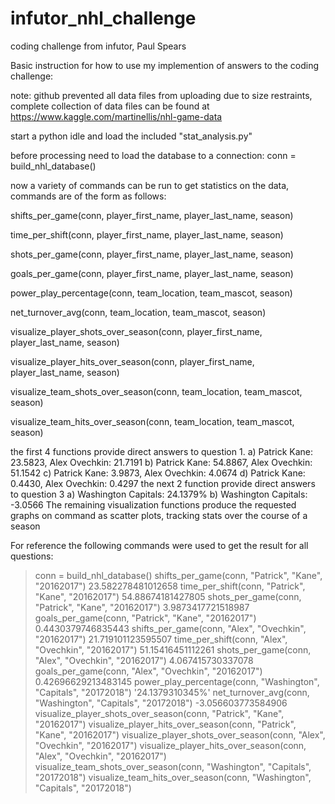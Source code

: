 # infutor_nhl_challenge
coding challenge from infutor, Paul Spears

Basic instruction for how to use my implemention of answers to the coding challenge:

note: github prevented all data files from uploading due to size restraints, 
  complete collection of data files can be found at https://www.kaggle.com/martinellis/nhl-game-data

start a python idle and load the included "stat_analysis.py"

before processing need to load the database to a connection: conn = build_nhl_database()

now a variety of commands can be run to get statistics on the data, commands are of the form as follows:



shifts_per_game(conn, player_first_name, player_last_name, season)

time_per_shift(conn, player_first_name, player_last_name, season)

shots_per_game(conn, player_first_name, player_last_name, season)

goals_per_game(conn, player_first_name, player_last_name, season)

power_play_percentage(conn, team_location, team_mascot, season)

net_turnover_avg(conn, team_location, team_mascot, season)

visualize_player_shots_over_season(conn, player_first_name, player_last_name, season)

visualize_player_hits_over_season(conn, player_first_name, player_last_name, season)

visualize_team_shots_over_season(conn, team_location, team_mascot, season)

visualize_team_hits_over_season(conn, team_location, team_mascot, season)



the first 4 functions provide direct answers to question 1.
a) Patrick Kane: 23.5823, Alex Ovechkin: 21.7191
b) Patrick Kane: 54.8867, Alex Ovechkin: 51.1542
c) Patrick Kane:  3.9873, Alex Ovechkin:  4.0674
d) Patrick Kane:  0.4430, Alex Ovechkin:  0.4297
the next 2 function provide direct answers to question 3
a) Washington Capitals: 24.1379%
b) Washington Capitals: -3.0566
The remaining visualization functions produce the requested graphs on command as scatter plots, tracking stats over the course of a season



For reference the following commands were used to get the result for all questions:
> conn = build_nhl_database()
> shifts_per_game(conn, "Patrick", "Kane", "20162017")
23.582278481012658
> time_per_shift(conn, "Patrick", "Kane", "20162017")
54.88674181427805
> shots_per_game(conn, "Patrick", "Kane", "20162017")
3.9873417721518987
> goals_per_game(conn, "Patrick", "Kane", "20162017")
0.4430379746835443
> shifts_per_game(conn, "Alex", "Ovechkin", "20162017")
21.719101123595507
> time_per_shift(conn, "Alex", "Ovechkin", "20162017")
51.15416451112261
> shots_per_game(conn, "Alex", "Ovechkin", "20162017")
4.067415730337078
> goals_per_game(conn, "Alex", "Ovechkin", "20162017")
0.42696629213483145
> power_play_percentage(conn, "Washington", "Capitals", "20172018")
'24.1379310345%'
> net_turnover_avg(conn, "Washington", "Capitals", "20172018")
-3.056603773584906
> visualize_player_shots_over_season(conn, "Patrick", "Kane", "20162017")
> visualize_player_hits_over_season(conn, "Patrick", "Kane", "20162017")
> visualize_player_shots_over_season(conn, "Alex", "Ovechkin", "20162017")
> visualize_player_hits_over_season(conn, "Alex", "Ovechkin", "20162017")
> visualize_team_shots_over_season(conn, "Washington", "Capitals", "20172018")
> visualize_team_hits_over_season(conn, "Washington", "Capitals", "20172018")
>
